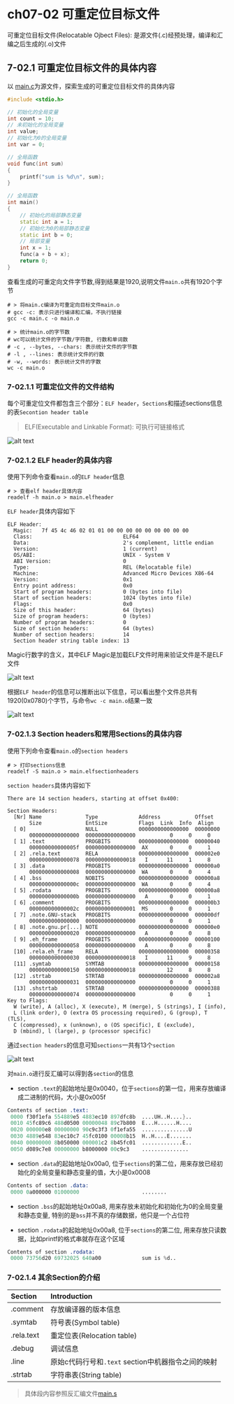 # ch07-02 可重定位目标文件

可重定位目标文件(Relocatable Ojbect Files): 是源文件(.c)经预处理，编译和汇编之后生成的(.o)文件

## 7-02.1 可重定位目标文件的具体内容

以 [main.c](../../../code/csapp/ch07-链接Linking/02_可重定位目标文件/main.c)为源文件，探索生成的可重定位目标文件的具体内容

```cpp
#include <stdio.h>

// 初始化的全局变量
int count = 10;
// 未初始化的全局变量
int value;
// 初始化为0的全局变量
int var = 0;

// 全局函数
void func(int sum)
{
    printf("sum is %d\n", sum);
}

// 全局函数
int main()
{
    // 初始化的局部静态变量
    static int a = 1;
    // 初始化为0的局部静态变量
    static int b = 0;
    // 局部变量
    int x = 1;
    func(a + b + x);
    return 0;
}
```

查看生成的可重定向文件字节数,得到结果是1920,说明文件`main.o`共有1920个字节

```shell
# > 将main.c编译为可重定向目标文件main.o
# gcc -c: 表示只进行编译和汇编，不执行链接
gcc -c main.c -o main.o

# > 统计main.o的字节数
# wc可以统计文件的字节数/字符数, 行数和单词数
# -c , --bytes, --chars: 表示统计文件的字节数
# -l , --lines: 表示统计文件的行数
# -w, --words: 表示统计文件的字数
wc -c main.o
```

### 7-02.1.1 可重定位文件的文件结构

每个可重定位文件都包含三个部分：`ELF header`，`Sections`和描述sections信息的表`Secontion header table`

> ELF(Executable and Linkable Format): 可执行可链接格式

![alt text](./images/02_可重定位文件的结构.png)

### 7-02.1.2 ELF header的具体内容

使用下列命令查看`main.o`的`ELF header`信息

```shell
# > 查看elf header具体内容
readelf -h main.o > main.elfheader
```

`ELF header`具体内容如下

```main.elfheader
ELF Header:
  Magic:   7f 45 4c 46 02 01 01 00 00 00 00 00 00 00 00 00 
  Class:                             ELF64
  Data:                              2's complement, little endian
  Version:                           1 (current)
  OS/ABI:                            UNIX - System V
  ABI Version:                       0
  Type:                              REL (Relocatable file)
  Machine:                           Advanced Micro Devices X86-64
  Version:                           0x1
  Entry point address:               0x0
  Start of program headers:          0 (bytes into file)
  Start of section headers:          1024 (bytes into file)
  Flags:                             0x0
  Size of this header:               64 (bytes)
  Size of program headers:           0 (bytes)
  Number of program headers:         0
  Size of section headers:           64 (bytes)
  Number of section headers:         14
  Section header string table index: 13
```

Magic行数字的含义，其中ELF Magic是加载ELF文件时用来验证文件是不是ELF文件

![alt text](./images/02_ELF_header_Magic的含义.png)

根据`ELF header`的信息可以推断出以下信息，可以看出整个文件总共有1920(0x0780)个字节，与命令`wc -c main.o`结果一致

![alt text](./images/02_可重定位文件的分区.png)

### 7-02.1.3 Section headers和常用Sections的具体内容

使用下列命令查看`main.o`的`section headers`

```shell
# > 打印sections信息
readelf -S main.o > main.elfsectionheaders
```

`section headers`具体内容如下

```main.elfsectionheaders
There are 14 section headers, starting at offset 0x400:

Section Headers:
  [Nr] Name              Type             Address           Offset
       Size              EntSize          Flags  Link  Info  Align
  [ 0]                   NULL             0000000000000000  00000000
       0000000000000000  0000000000000000           0     0     0
  [ 1] .text             PROGBITS         0000000000000000  00000040
       000000000000005f  0000000000000000  AX       0     0     1
  [ 2] .rela.text        RELA             0000000000000000  000002e0
       0000000000000078  0000000000000018   I      11     1     8
  [ 3] .data             PROGBITS         0000000000000000  000000a0
       0000000000000008  0000000000000000  WA       0     0     4
  [ 4] .bss              NOBITS           0000000000000000  000000a8
       000000000000000c  0000000000000000  WA       0     0     4
  [ 5] .rodata           PROGBITS         0000000000000000  000000a8
       000000000000000b  0000000000000000   A       0     0     1
  [ 6] .comment          PROGBITS         0000000000000000  000000b3
       000000000000002c  0000000000000001  MS       0     0     1
  [ 7] .note.GNU-stack   PROGBITS         0000000000000000  000000df
       0000000000000000  0000000000000000           0     0     1
  [ 8] .note.gnu.pr[...] NOTE             0000000000000000  000000e0
       0000000000000020  0000000000000000   A       0     0     8
  [ 9] .eh_frame         PROGBITS         0000000000000000  00000100
       0000000000000058  0000000000000000   A       0     0     8
  [10] .rela.eh_frame    RELA             0000000000000000  00000358
       0000000000000030  0000000000000018   I      11     9     8
  [11] .symtab           SYMTAB           0000000000000000  00000158
       0000000000000150  0000000000000018          12     8     8
  [12] .strtab           STRTAB           0000000000000000  000002a8
       0000000000000031  0000000000000000           0     0     1
  [13] .shstrtab         STRTAB           0000000000000000  00000388
       0000000000000074  0000000000000000           0     0     1
Key to Flags:
  W (write), A (alloc), X (execute), M (merge), S (strings), I (info),
  L (link order), O (extra OS processing required), G (group), T (TLS),
  C (compressed), x (unknown), o (OS specific), E (exclude),
  D (mbind), l (large), p (processor specific)
```

通过`section headers`的信息可知`sections`一共有13个`section`

![alt text](./images/02_可重定位文件的常用sections分布.png)

对`main.o`进行反汇编可以得到各`section`的信息

- section `.text`的起始地址是0x0040，位于`sections`的第一位，用来存放编译成二进制的代码，大小是0x005f

```main.s
Contents of section .text:
 0000 f30f1efa 554889e5 4883ec10 897dfc8b  ....UH..H....}..
 0010 45fc89c6 488d0500 00000048 89c7b800  E...H......H....
 0020 000000e8 00000000 90c9c3f3 0f1efa55  ...............U
 0030 4889e548 83ec10c7 45fc0100 00008b15  H..H....E.......
 0040 00000000 8b050000 000001c2 8b45fc01  .............E..
 0050 d089c7e8 00000000 b8000000 00c9c3    ............... 
```

- section `.data`的起始地址0x00a0, 位于`sections`的第二位，用来存放已经初始化的全局变量和静态变量的值，大小是0x0008

```main.s
Contents of section .data:
 0000 0a000000 01000000                    ........        
```

- section `.bss`的起始地址0x00a8, 用来存放未初始化和初始化为0的全局变量和静态变量, 特别的是`bss`并不真的存储数据，他只是一个占位符

- section `.rodata`的起始地址0x00a8, 位于`sections`的第二位, 用来存放只读数据，比如printf的格式串就存在这个区域

```main.s
Contents of section .rodata:
 0000 73756d20 69732025 640a00             sum is %d..  
```


### 7-02.1.4 其余Section的介绍

|Section|Introduction|
|:----|:----|
|.comment|存放编译器的版本信息|
|.symtab|符号表(Symbol table)|
|.rela.text|重定位表(Relocation table)|
|.debug|调试信息|
|.line|原始c代码行号和`.text` section中机器指令之间的映射|
|.strtab|字符串表(String table)|

> 具体段内容参照反汇编文件[main.s](../../../code/csapp/ch07-链接Linking/02_可重定位目标文件/main.s)